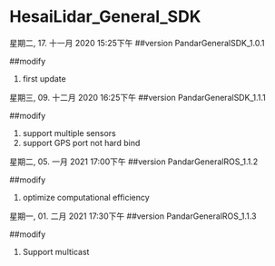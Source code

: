 # HesaiLidar_General_SDK

星期二, 17. 十一月 2020 15:25下午 
##version
PandarGeneralSDK_1.0.1 

##modify
1. first update

星期三, 09. 十二月 2020 16:25下午 
##version
PandarGeneralSDK_1.1.1 

##modify
1. support multiple sensors
2. support GPS port not hard bind 

星期二, 05. 一月 2021 17:00下午 
##version
PandarGeneralROS_1.1.2

##modify
1. optimize computational efficiency 


星期一, 01. 二月 2021 17:30下午 
##version
PandarGeneralROS_1.1.3

##modify
1. Support multicast